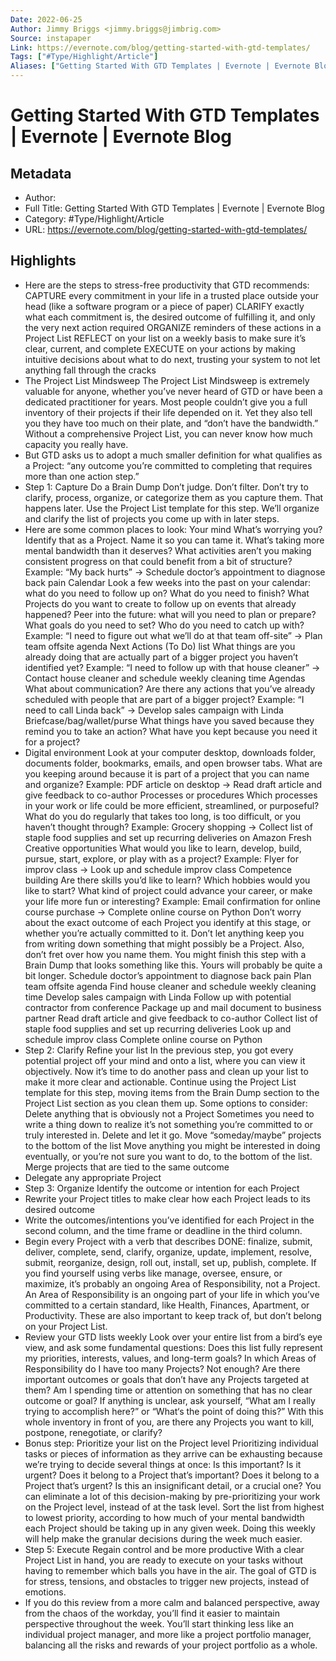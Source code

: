 ```yaml
---
Date: 2022-06-25
Author: Jimmy Briggs <jimmy.briggs@jimbrig.com>
Source: instapaper
Link: https://evernote.com/blog/getting-started-with-gtd-templates/
Tags: ["#Type/Highlight/Article"]
Aliases: ["Getting Started With GTD Templates | Evernote | Evernote Blog", "Getting Started With GTD Templates | Evernote | Evernote Blog"]
---
```

# Getting Started With GTD Templates | Evernote | Evernote Blog

## Metadata
- Author: 
- Full Title: Getting Started With GTD Templates | Evernote | Evernote Blog
- Category: #Type/Highlight/Article
- URL: https://evernote.com/blog/getting-started-with-gtd-templates/

## Highlights
- Here are the steps to stress-free productivity that GTD recommends:
  CAPTURE every commitment in your life in a trusted place outside your head (like a software program or a piece of paper)
  CLARIFY exactly what each commitment is, the desired outcome of fulfilling it, and only the very next action required
  ORGANIZE reminders of these actions in a Project List
  REFLECT on your list on a weekly basis to make sure it’s clear, current, and complete
  EXECUTE on your actions by making intuitive decisions about what to do next, trusting your system to not let anything fall through the cracks
- The Project List Mindsweep
  The Project List Mindsweep is extremely valuable for anyone, whether you’ve never heard of GTD or have been a dedicated practitioner for years. Most people couldn’t give you a full inventory of their projects if their life depended on it. Yet they also tell you they have too much on their plate, and “don’t have the bandwidth.” Without a comprehensive Project List, you can never know how much capacity you really have.
- But GTD asks us to adopt a much smaller definition for what qualifies as a Project: “any outcome you’re committed to completing that requires more than one action step.”
- Step 1: Capture
  Do a Brain Dump
  Don’t judge. Don’t filter. Don’t try to clarify, process, organize, or categorize them as you capture them. That happens later.
  Use the Project List template for this step. We’ll organize and clarify the list of projects you come up with in later steps.
- Here are some common places to look:
  Your mind
  What’s worrying you? Identify that as a Project. Name it so you can tame it. What’s taking more mental bandwidth than it deserves? What activities aren’t you making consistent progress on that could benefit from a bit of structure?
  Example: “My back hurts” → Schedule doctor’s appointment to diagnose back pain
  Calendar
  Look a few weeks into the past on your calendar: what do you need to follow up on? What do you need to finish? What Projects do you want to create to follow up on events that already happened?
  Peer into the future: what will you need to plan or prepare? What goals do you need to set? Who do you need to catch up with?
  Example: “I need to figure out what we’ll do at that team off-site” → Plan team offsite agenda
  Next Actions (To Do) list
  What things are you already doing that are actually part of a bigger project you haven’t identified yet?
  Example: “I need to follow up with that house cleaner” → Contact house cleaner and schedule weekly cleaning time
  Agendas
  What about communication? Are there any actions that you’ve already scheduled with people that are part of a bigger project?
  Example: “I need to call Linda back” → Develop sales campaign with Linda
  Briefcase/bag/wallet/purse
  What things have you saved because they remind you to take an action? What have you kept because you need it for a project?
- Digital environment
  Look at your computer desktop, downloads folder, documents folder, bookmarks, emails, and open browser tabs. What are you keeping around because it is part of a project that you can name and organize?
  Example: PDF article on desktop → Read draft article and give feedback to co-author
  Processes or procedures
  Which processes in your work or life could be more efficient, streamlined, or purposeful? What do you do regularly that takes too long, is too difficult, or you haven’t thought through?
  Example: Grocery shopping → Collect list of staple food supplies and set up recurring deliveries on Amazon Fresh
  Creative opportunities
  What would you like to learn, develop, build, pursue, start, explore, or play with as a project?
  Example: Flyer for improv class → Look up and schedule improv class
  Competence building
  Are there skills you’d like to learn? Which hobbies would you like to start? What kind of project could advance your career, or make your life more fun or interesting?
  Example: Email confirmation for online course purchase → Complete online course on Python
  Don’t worry about the exact outcome of each Project you identify at this stage, or whether you’re actually committed to it. Don’t let anything keep you from writing down something that might possibly be a Project. Also, don’t fret over how you name them.
  You might finish this step with a Brain Dump that looks something like this. Yours will probably be quite a bit longer.
  Schedule doctor’s appointment to diagnose back pain
  Plan team offsite agenda
  Find house cleaner and schedule weekly cleaning time
  Develop sales campaign with Linda
  Follow up with potential contractor from conference
  Package up and mail document to business partner
  Read draft article and give feedback to co-author
  Collect list of staple food supplies and set up recurring deliveries
  Look up and schedule improv class
  Complete online course on Python
- Step 2: Clarify
  Refine your list
  In the previous step, you got every potential project off your mind and onto a list, where you can view it objectively. Now it’s time to do another pass and clean up your list to make it more clear and actionable.
  Continue using the Project List template for this step, moving items from the Brain Dump section to the Project List section as you clean them up.
  Some options to consider:
  Delete anything that is obviously not a Project
  Sometimes you need to write a thing down to realize it’s not something you’re committed to or truly interested in. Delete and let it go.
  Move “someday/maybe” projects to the bottom of the list
  Move anything you might be interested in doing eventually, or you’re not sure you want to do, to the bottom of the list.
  Merge projects that are tied to the same outcome
- Delegate any appropriate Project
- Step 3: Organize
  Identify the outcome or intention for each Project
- Rewrite your Project titles to make clear how each Project leads to its desired outcome
- Write the outcomes/intentions you’ve identified for each Project in the second column, and the time frame or deadline in the third column.
- Begin every Project with a verb that describes DONE: finalize, submit, deliver, complete, send, clarify, organize, update, implement, resolve, submit, reorganize, design, roll out, install, set up, publish, complete.
  If you find yourself using verbs like manage, oversee, ensure, or maximize, it’s probably an ongoing Area of Responsibility, not a Project. An Area of Responsibility is an ongoing part of your life in which you’ve committed to a certain standard, like Health, Finances, Apartment, or Productivity. These are also important to keep track of, but don’t belong on your Project List.
- Review your GTD lists weekly
  Look over your entire list from a bird’s eye view, and ask some fundamental questions:
  Does this list fully represent my priorities, interests, values, and long-term goals?
  In which Areas of Responsibility do I have too many Projects? Not enough?
  Are there important outcomes or goals that don’t have any Projects targeted at them?
  Am I spending time or attention on something that has no clear outcome or goal?
  If anything is unclear, ask yourself, “What am I really trying to accomplish here?” or “What‘s the point of doing this?”
  With this whole inventory in front of you, are there any Projects you want to kill, postpone, renegotiate, or clarify?
- Bonus step: Prioritize your list on the Project level
  Prioritizing individual tasks or pieces of information as they arrive can be exhausting because we’re trying to decide several things at once:
  Is this important?
  Is it urgent?
  Does it belong to a Project that’s important?
  Does it belong to a Project that’s urgent?
  Is this an insignificant detail, or a crucial one?
  You can eliminate a lot of this decision-making by pre-prioritizing your work on the Project level, instead of at the task level. Sort the list from highest to lowest priority, according to how much of your mental bandwidth each Project should be taking up in any given week. Doing this weekly will help make the granular decisions during the week much easier.
- Step 5: Execute
  Regain control and be more productive
  With a clear Project List in hand, you are ready to execute on your tasks without having to remember which balls you have in the air. The goal of GTD is for stress, tensions, and obstacles to trigger new projects, instead of emotions.
- If you do this review from a more calm and balanced perspective, away from the chaos of the workday, you’ll find it easier to maintain perspective throughout the week. You’ll start thinking less like an individual project manager, and more like a project portfolio manager, balancing all the risks and rewards of your project portfolio as a whole.
